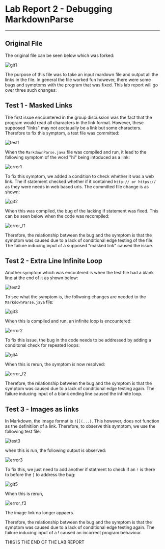 # Lab Report 2 - Debugging MarkdownParse
---
## Original File

The original file can be seen below which was forked:

![git1](../images/lab_report_2/git_1.png)

The purpose of this file was to take an input mardown file and output all the links in the file. In general the file worked fun however, there were some bugs and symptoms with the program that was fixed. This lab report will go over three such changes:

## Test 1 - Masked Links

The first issue encountered in the group discussion was the fact that the program would read all characters in the link format. However, these supposed "links" may not acctaually be a link but some characters. Therefore to fix this symptom, a test file was committed:

![test1](../images/lab_report_2/test_1.png)

When the ```MarkdownParse.java``` file was compiled and run, it lead to the following symptom of the word "hi" being intoduced as a link:

![error1](../images/lab_report_2/error_1.png)

To fix this symptom, we added a condition to check whether it was a web link. The if statement checked whether if it contained ```http:// or https://``` as they were needs in web based urls. The committed file change is as shown:

![git2](../images/lab_report_2/git_2.png)

When this was compiled, the bug of the lacking if statement was fixed. This can be seen below when the code was recompiled:

![error_f1](../images/lab_report_2/error_1_fixed.png)

Therefore, the relationship between the bug and the symptom is that the symptom was caused due to a lack of conditional edge testing of the file. The failure inducing input of a supposed "masked link" caused the issue.

## Test 2 - Extra Line Infinite Loop

Another symptom which was encoutered is when the test file had a blank line at the end of it as shown below:

![test2](../images/lab_report_2/test_2.png)

To see what the symptom is, the follwoing changes are needed to the ```MarkdownParse.java``` file:

![git3](../images/lab_report_2/git_3.png)

When this is compiled and run, an infinite loop is encountered:

![error2](../images/lab_report_2/error_2.png)

To fix this issue, the bug in the code needs to be addressed by adding a conditonal check for repeated loops:

![git4](../images/lab_report_2/git_4.png)

When this is rerun, the symptom is now resolved:

![error_f2](../images/lab_report_2/error_2_fixed.png)

Therefore, the relationship between the bug and the symptom is that the symptom was caused due to a lack of conditional edge testing again. The failure inducing input of a blank ending line caused the infinite loop.

## Test 3 - Images as links

In Markdown, the image format is ```![](...)```. This however, does not function as the definitiion of a link. Therefore, to observe this symptom, we use the following test file:

![test3](../images/lab_report_2/test_3.png)

when this is run, the following output is observed:

![error3](../images/lab_report_2/error_3.png)

To fix this, we just need to add another if statment to check if an ```!``` is there to before the ```[``` to address the bug:

![git5](../images/lab_report_2/git_5.png)

When this is rerun, 

![error_f3](../images/lab_report_2/error_3_fixed.png)

The image link no longer appaers. 

Therefore, the relationship between the bug and the symptom is that the symptom was caused due to a lack of conditional edge testing again. The failure inducing input of a ! caused an incorrect program behaviour.

THIS IS THE END OF THE LAB REPORT

